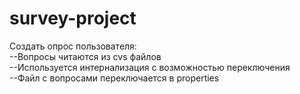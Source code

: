 # survey-project
Создать опрос пользователя:<br>
--Вопросы читаются из cvs файлов<br>
--Используется интернализация с возможностью переключения<br>
--Файл с вопросами переключается в properties 